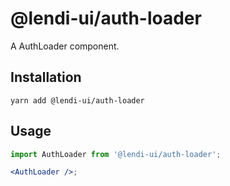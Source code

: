 # @lendi-ui/auth-loader

A AuthLoader component.

## Installation

```
yarn add @lendi-ui/auth-loader
```

## Usage

```jsx
import AuthLoader from '@lendi-ui/auth-loader';

<AuthLoader />;
```
